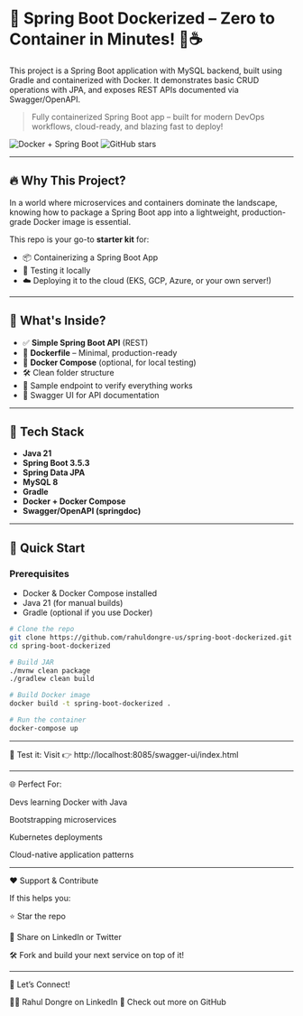 # 🚀 Spring Boot Dockerized – Zero to Container in Minutes! 🐳☕

This project is a Spring Boot application with MySQL backend, built using Gradle and containerized with Docker. It demonstrates basic CRUD operations with JPA, and exposes REST APIs documented via Swagger/OpenAPI.

> Fully containerized Spring Boot app – built for modern DevOps workflows, cloud-ready, and blazing fast to deploy!

![Docker + Spring Boot](https://img.shields.io/badge/SpringBoot-Dockerized-blue?logo=docker)
![GitHub stars](https://img.shields.io/github/stars/rahuldongre-us/spring-boot-dockerized?style=social) 

---

## 🔥 Why This Project?

In a world where microservices and containers dominate the landscape, knowing how to package a Spring Boot app into a lightweight, production-grade Docker image is essential.

This repo is your go-to **starter kit** for:

- 📦 Containerizing a Spring Boot App
- 🧪 Testing it locally
- ☁️ Deploying it to the cloud (EKS, GCP, Azure, or your own server!)

---

## 📂 What's Inside?

- ✅ **Simple Spring Boot API** (REST)
- 🐳 **Dockerfile** – Minimal, production-ready
- 📄 **Docker Compose** (optional, for local testing)
- 🛠️ Clean folder structure
- 🧪 Sample endpoint to verify everything works
- 📖 Swagger UI for API documentation

---

## 🧰 Tech Stack

- **Java 21**
- **Spring Boot 3.5.3**
- **Spring Data JPA**
- **MySQL 8**
- **Gradle**
- **Docker + Docker Compose**
- **Swagger/OpenAPI (springdoc)**

--- 

## 🚀 Quick Start

### Prerequisites

- Docker & Docker Compose installed
- Java 21 (for manual builds)
- Gradle (optional if you use Docker)

```bash 
# Clone the repo
git clone https://github.com/rahuldongre-us/spring-boot-dockerized.git
cd spring-boot-dockerized

# Build JAR
./mvnw clean package
./gradlew clean build

# Build Docker image
docker build -t spring-boot-dockerized .

# Run the container
docker-compose up 
``` 

---

🧪 Test it:
Visit 👉 http://localhost:8085/swagger-ui/index.html

---

🌐 Perfect For:

Devs learning Docker with Java 

Bootstrapping microservices 

Kubernetes deployments 

Cloud-native application patterns

---

❤️ Support & Contribute

If this helps you:

⭐ Star the repo

🔁 Share on LinkedIn or Twitter

🛠️ Fork and build your next service on top of it!

---

🤝 Let’s Connect!

👨‍💻 Rahul Dongre on LinkedIn
🐙 Check out more on GitHub
